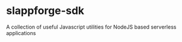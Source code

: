 # slappforge-sdk
A collection of useful Javascript utilities for NodeJS based serverless applications
